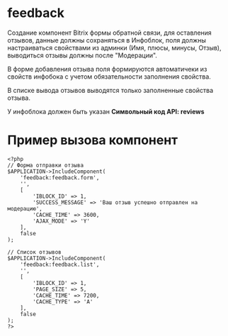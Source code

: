 # feedback
Создание компонент Bitrix формы обратной связи, для оставления отзывов, данные должны сохраняться в Инфоблок, поля должны настраиваться свойствами из админки (Имя, плюсы, минусы, Отзыв), выводиться отзывы должны после "Модерации".

В форме добавления отзыва поля формируются автоматичеки из свойств инфобока с учетом обязательности заполнения свойства.

В списке вывода отзывов выводятся только заполненные свойства отзыва.

 У инфоблока должен быть указан **Символьный код API: reviews**

# Пример вызова компонент
```
<?php
// Форма отправки отзыва
$APPLICATION->IncludeComponent(
	'feedback:feedback.form',
	'',
	[
		'IBLOCK_ID' => 1,
		'SUCCESS_MESSAGE' => 'Ваш отзыв успешно отправлен на модерацию',
		'CACHE_TIME' => 3600,
		'AJAX_MODE' => 'Y'
	],
	false
);

// Список отзывов
$APPLICATION->IncludeComponent(
	'feedback:feedback.list',
	'',
	[
		'IBLOCK_ID' => 1,
		'PAGE_SIZE' => 5,
		'CACHE_TIME' => 7200,
		'CACHE_TYPE' => 'A'
	],
	false
);
?>
```
